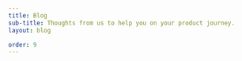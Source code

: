```yaml
---
title: Blog
sub-title: Thoughts from us to help you on your product journey.
layout: blog

order: 9
---
```

